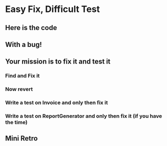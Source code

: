 # Easy Fix, Difficult Test

## Here is the code

## With a bug!

## Your mission is to fix it and test it

### Find and Fix it
### Now revert
### Write a test on Invoice and only then fix it
### Write a test on ReportGenerator and only then fix it (if you have the time)

## Mini Retro